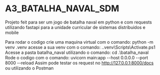 # A3_BATALHA_NAVAL_SDM

Projeto feit para ser um jogo de batalha naval em python e com requests utilizando fastapi para a unidade curricular de sistemas distribuidos e mobile

Para rodar o codigo crie uma maquina virtual com o comando: python -m venv .venv
acesse a sua venv com o comando: .\.venv\Scripts\Activate.ps1 
Acesse a pasta batalha_naval utilizando o comando: cd .\batalha_naval\
Rode o codigo com o comando: uvicorn main:app --host 0.0.0.0 --port 8000 --reload
Assim pode testar os request no http://127.0.0.1:8000/docs ou utilizando o Postman